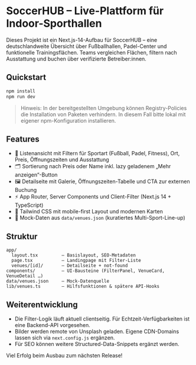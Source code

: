 # SoccerHUB – Live-Plattform für Indoor-Sporthallen

Dieses Projekt ist ein Next.js-14-Aufbau für SoccerHUB – eine deutschlandweite Übersicht über Fußballhallen, Padel-Center und funktionelle Trainingsflächen. Teams vergleichen Flächen, filtern nach Ausstattung und buchen über verifizierte Betreiber:innen.

## Quickstart

```bash
npm install
npm run dev
```

> Hinweis: In der bereitgestellten Umgebung können Registry-Policies die Installation von Paketen verhindern. In diesem Fall bitte lokal mit eigener npm-Konfiguration installieren.

## Features

- 📍 Listenansicht mit Filtern für Sportart (Fußball, Padel, Fitness), Ort, Preis, Öffnungszeiten und Ausstattung
- 🗂️ Sortierung nach Preis oder Name inkl. lazy geladenem „Mehr anzeigen“-Button
- 🖼️ Detailseite mit Galerie, Öffnungszeiten-Tabelle und CTA zur externen Buchung
- ⚡ App Router, Server Components und Client-Filter (Next.js 14 + TypeScript)
- 🎨 Tailwind CSS mit mobile-first Layout und modernen Karten
- 📁 Mock-Daten aus `data/venues.json` (kuratiertes Multi-Sport-Line-up)

## Struktur

```
app/
  layout.tsx         – Basislayout, SEO-Metadaten
  page.tsx           – Landingpage mit Filter-Liste
  venues/[id]/       – Detailseite + not-found
components/          – UI-Bausteine (FilterPanel, VenueCard, VenueDetail …)
data/venues.json     – Mock-Datenquelle
lib/venues.ts        – Hilfsfunktionen & spätere API-Hooks
```

## Weiterentwicklung

- Die Filter-Logik läuft aktuell clientseitig. Für Echtzeit-Verfügbarkeiten ist eine Backend-API vorgesehen.
- Bilder werden remote von Unsplash geladen. Eigene CDN-Domains lassen sich via `next.config.js` ergänzen.
- Für SEO können weitere Structured-Data-Snippets ergänzt werden.

Viel Erfolg beim Ausbau zum nächsten Release!
